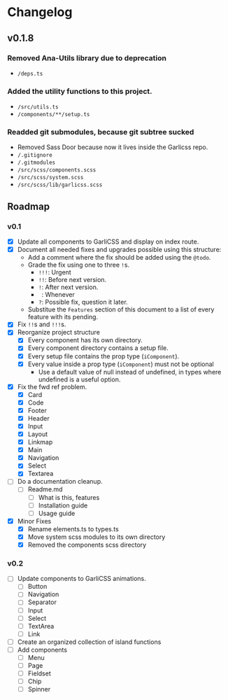 # Changelog

## v0.1.8

### Removed Ana-Utils library due to deprecation
  - `/deps.ts`

### Added the utility functions to this project.
  - `/src/utils.ts`
  - `/components/**/setup.ts`

### Readded git submodules, because git subtree sucked
  - Removed Sass Door because now it lives inside the Garlicss repo.
  - `/.gitignore`
  - `/.gitmodules`
  - `/src/scss/components.scss`
  - `/src/scss/system.scss`
  - `/src/scss/lib/garlicss.scss`

## Roadmap

### v0.1

  - [x] Update all components to GarliCSS and display on index route.
  - [x] Document all needed fixes and upgrades possible using this structure:
    - Add a comment where the fix should be added using the `@todo`.
    - Grade the fix using one to three `!`s.
      - `!!!`: Urgent
      - `!!`: Before next version.
      - `!`: After next version.
      - ` `: Whenever
      - `?`: Possible fix, question it later.
    - Substitue the `Features` section of this document to a list of every feature with its pending.
  - [x] Fix `!!`s and `!!!`s.
  - [x] Reorganize project structure
    - [x] Every component has its own directory.
    - [x] Every component directory contains a setup file.
    - [x] Every setup file contains the prop type (`iComponent`).
    - [x] Every value inside a prop type (`iComponent`) must not be optional
      - Use a default value of null instead of undefined, in types where undefined is a useful option.
  - [x] Fix the fwd ref problem.
    - [x] Card
    - [x] Code
    - [x] Footer
    - [x] Header
    - [x] Input
    - [x] Layout
    - [x] Linkmap
    - [x] Main
    - [x] Navigation
    - [x] Select
    - [x] Textarea
  - [ ] Do a documentation cleanup.
    - [ ] Readme.md
      - [ ] What is this, features
      - [ ] Installation guide
      - [ ] Usage guide
  - [x] Minor Fixes
    - [x] Rename elements.ts to types.ts
    - [x] Move system scss modules to its own directory
    - [x] Removed the components scss directory

### v0.2

  - [ ] Update components to GarliCSS animations.
    - [ ] Button
    - [ ] Navigation
    - [ ] Separator
    - [ ] Input
    - [ ] Select
    - [ ] TextArea
    - [ ] Link
  - [ ] Create an organized collection of island functions
  - [ ] Add components
    - [ ] Menu
    - [ ] Page
    - [ ] Fieldset
    - [ ] Chip
    - [ ] Spinner